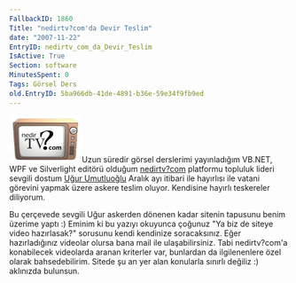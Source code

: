 ```yaml
---
FallbackID: 1860
Title: "nedirtv?com'da Devir Teslim"
date: "2007-11-22"
EntryID: nedirtv_com_da_Devir_Teslim
IsActive: True
Section: software
MinutesSpent: 0
Tags: Görsel Ders
old.EntryID: 5ba966db-41de-4891-b36e-59e34f9fb9ed
---
```

![](media/nedirtv_com_da_Devir_Teslim/nedirtv_logo.png)Uzun
süredir görsel derslerimi yayınladığım VB.NET, WPF ve Silverlight
editörü olduğum [nedirtv?com](http://www.nedirtv.com) platformu topluluk
lideri sevgili dostum [Uğur Umutluoğlu](http://umutluoglu.blogspot.com/)
Aralık ayı itibari ile hayırlısı ile vatani görevini yapmak üzere askere
teslim oluyor. Kendisine hayırlı teskereler diliyorum.

Bu çerçevede sevgili Uğur askerden dönenen kadar sitenin tapusunu benim
üzerime yaptı :) Eminim ki bu yazıyı okuyunca çoğunuz "Ya biz de siteye
video hazırlasak?" sorusunu kendi kendinize soracaksınız. Eğer
hazırladığınız videolar olursa bana mail ile ulaşabilirsiniz. Tabi
nedirtv?com'a konabilecek videolarda aranan kriterler var, bunlardan da
ilgilenenlere özel olarak bahsedebilirim. Sitede şu an yer alan
konularla sınırlı değiliz :) aklınızda bulunsun.


